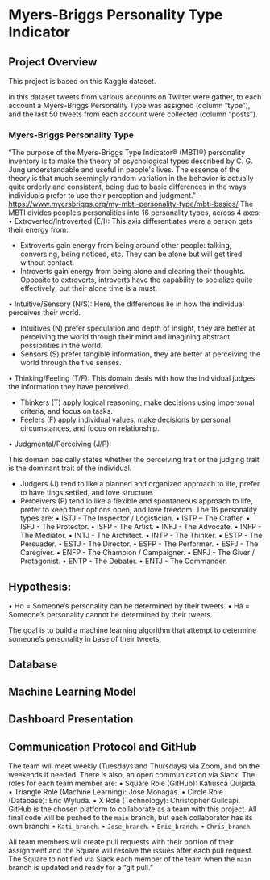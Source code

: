 # Myers-Briggs Personality Type Indicator

## Project Overview

This project is based on this Kaggle dataset.

In this dataset tweets from various accounts on Twitter were gather, to each account a Myers-Briggs Personality Type was assigned (column “type”), and the last 50 tweets from each account were collected (column “posts”).
### Myers-Briggs Personality Type
“The purpose of the Myers-Briggs Type Indicator® (MBTI®) personality inventory is to make the theory of psychological types described by C. G. Jung understandable and useful in people's lives. The essence of the theory is that much seemingly random variation in the behavior is actually quite orderly and consistent, being due to basic differences in the ways individuals prefer to use their perception and judgment.” -https://www.myersbriggs.org/my-mbti-personality-type/mbti-basics/
The MBTI divides people’s personalities into 16 personality types, across 4 axes:
•	Extroverted/Introverted (E/I):
This axis differentiates were a person gets their energy from:
-	Extroverts gain energy from being around other people: talking, conversing, being noticed, etc. They can be alone but will get tired without contact.
-	Introverts gain energy from being alone and clearing their thoughts. Opposite to extroverts, introverts have the capability to socialize quite effectively; but their alone time is a must.

•	Intuitive/Sensory (N/S):
Here, the differences lie in how the individual perceives their world. 
-	Intuitives (N) prefer speculation and depth of insight, they are better at perceiving the world through their mind and imagining abstract possibilities in the world.
-	Sensors (S) prefer tangible information, they are better at perceiving the world through the five senses.

•	Thinking/Feeling (T/F):
This domain deals with how the individual judges the information they have perceived.
-	Thinkers (T) apply logical reasoning, make decisions using impersonal criteria, and focus on tasks.
-	Feelers (F) apply individual values, make decisions by personal circumstances, and focus on relationship.

•	Judgmental/Perceiving (J/P):

This domain basically states whether the perceiving trait or the judging trait is the dominant trait of the individual.
-	Judgers (J) tend to like a planned and organized approach to life, prefer to have tings settled, and love structure.
-	Perceivers (P) tend lo like a flexible and spontaneous approach to life, prefer to keep their options open, and love freedom.
The 16 personality types are:
•	ISTJ - The Inspector / Logistician.
•	ISTP – The Crafter.
•	ISFJ - The Protector.
•	ISFP - The Artist.
•	INFJ - The Advocate.
•	INFP - The Mediator.
•	INTJ - The Architect.
•	INTP - The Thinker.
•	ESTP - The Persuader.
•	ESTJ - The Director.
•	ESFP - The Performer.
•	ESFJ - The Caregiver.
•	ENFP - The Champion / Campaigner.
•	ENFJ - The Giver / Protagonist.
•	ENTP - The Debater.
•	ENTJ - The Commander.

## Hypothesis:
•	Ho = Someone’s personality can be determined by their tweets.
•	Ha = Someone’s personality cannot be determined by their tweets.

The goal is to build a machine learning algorithm that attempt to determine someone’s personality in base of their tweets.
 
## Database


## Machine Learning Model

## Dashboard Presentation

## Communication Protocol and GitHub
The team will meet weekly (Tuesdays and Thursdays) via Zoom, and on the weekends if needed. There is also, an open communication via Slack.
The roles for each team member are:
•	Square Role (GitHub): Katiusca Quijada.
•	Triangle Role (Machine Learning): Jose Monagas.
•	Circle Role (Database): Eric Wyluda.
•	X Role (Technology): Christopher Guilcapi.
GitHub is the chosen platform to collaborate as a team with this project. All final code will be pushed to the `main` branch, but each collaborator has its own branch:
•	`Kati_branch`.
•	`Jose_branch`.
•	`Eric_branch`.
•	`Chris_branch`.

All team members will create pull requests with their portion of their assignment and the Square will resolve the issues after each pull request. The Square to notified via Slack each member of the team when the `main` branch is updated and ready for a “git pull.”

